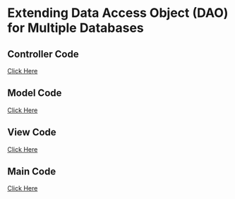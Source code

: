 # Extending Data Access Object (DAO) for Multiple Databases 

## Controller Code
[Click Here](https://github.com/yclim95/Java-Design-Pattern-And-Architecture/blob/master/Lessons/Lesson%2011%20Extending%20DAO%20for%20Mulitple%20Databases%20/src/com/yclim/designpatterns/demo1/controller/Controller.java)

## Model Code 
[Click Here](https://github.com/yclim95/Java-Design-Pattern-And-Architecture/tree/master/Lessons/Lesson%2011%20Extending%20DAO%20for%20Mulitple%20Databases%20/src/com/yclim/designpatterns/demo1/model)

## View Code
[Click Here](https://github.com/yclim95/Java-Design-Pattern-And-Architecture/tree/master/Lessons/Lesson%2011%20Extending%20DAO%20for%20Mulitple%20Databases%20/src/com/yclim/designpatterns/demo1/view)

## Main Code
[Click Here](https://github.com/yclim95/Java-Design-Pattern-And-Architecture/blob/master/Lessons/Lesson%2011%20Extending%20DAO%20for%20Mulitple%20Databases%20/src/com/yclim/designpatterns/demo1/Application.java)